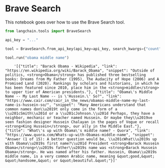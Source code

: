 # Brave Search

This notebook goes over how to use the Brave Search tool.

<!-- WARNING: THIS FILE WAS AUTOGENERATED! DO NOT EDIT! Instead, edit the notebook w/the location & name as this file. -->


```python
from langchain.tools import BraveSearch
```


```python
api_key = "..."
```


```python
tool = BraveSearch.from_api_key(api_key=api_key, search_kwargs={"count": 3})
```


```python
tool.run("obama middle name")
```

<CodeOutputBlock lang="python">

```
    '[{"title": "Barack Obama - Wikipedia", "link": "https://en.wikipedia.org/wiki/Barack_Obama", "snippet": "Outside of politics, <strong>Obama</strong> has published three bestselling books: Dreams from My Father (1995), The Audacity of Hope (2006) and A Promised Land (2020). Rankings by scholars and historians, in which he has been featured since 2010, place him in the <strong>middle</strong> to upper tier of American presidents."}, {"title": "Obama\'s Middle Name -- My Last Name -- is \'Hussein.\' So?", "link": "https://www.cair.com/cair_in_the_news/obamas-middle-name-my-last-name-is-hussein-so/", "snippet": "Many Americans understand that common names don\\u2019t only come in the form of a \\u201cSmith\\u201d or a \\u201cJohnson.\\u201d Perhaps, they have a neighbor, mechanic or teacher named Hussein. Or maybe they\\u2019ve seen fashion designer Hussein Chalayan in the pages of Vogue or recall <strong>King Hussein</strong>, our ally in the Middle East."}, {"title": "What\'s up with Obama\'s middle name? - Quora", "link": "https://www.quora.com/Whats-up-with-Obamas-middle-name", "snippet": "Answer (1 of 15): A better question would be, \\u201cWhat\\u2019s up with Obama\\u2019s first name?\\u201d President <strong>Barack Hussein Obama</strong>\\u2019s father\\u2019s name was <strong>Barack Hussein Obama</strong>. He was named after his father. Hussein, Obama\\u2019s middle name, is a very common Arabic name, meaning &quot;good,&quot; &quot;handsome,&quot; or &quot;beautiful.&quot;"}]'
```

</CodeOutputBlock>
